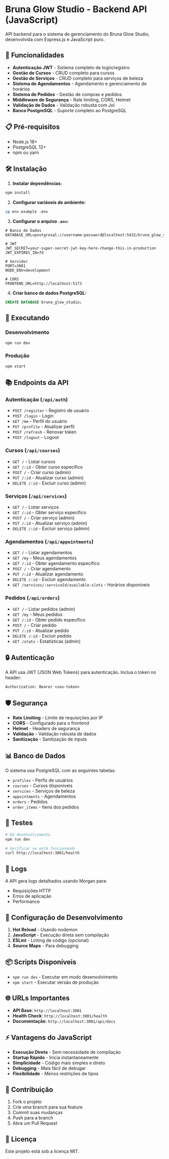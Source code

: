 # Bruna Glow Studio - Backend API (JavaScript)

API backend para o sistema de gerenciamento do Bruna Glow Studio, desenvolvida com Express.js e JavaScript puro.

## 🚀 Funcionalidades

- **Autenticação JWT** - Sistema completo de login/registro
- **Gestão de Cursos** - CRUD completo para cursos
- **Gestão de Serviços** - CRUD completo para serviços de beleza
- **Sistema de Agendamentos** - Agendamento e gerenciamento de horários
- **Sistema de Pedidos** - Gestão de compras e pedidos
- **Middleware de Segurança** - Rate limiting, CORS, Helmet
- **Validação de Dados** - Validação robusta com Joi
- **Banco PostgreSQL** - Suporte completo ao PostgreSQL

## 📋 Pré-requisitos

- Node.js 18+ 
- PostgreSQL 12+
- npm ou yarn

## 🛠️ Instalação

1. **Instalar dependências:**
```bash
npm install
```

2. **Configurar variáveis de ambiente:**
```bash
cp env.example .env
```

3. **Configurar o arquivo `.env`:**
```env
# Banco de Dados
DATABASE_URL=postgresql://username:password@localhost:5432/bruna_glow_studio

# JWT
JWT_SECRET=your-super-secret-jwt-key-here-change-this-in-production
JWT_EXPIRES_IN=7d

# Servidor
PORT=3001
NODE_ENV=development

# CORS
FRONTEND_URL=http://localhost:5173
```

4. **Criar banco de dados PostgreSQL:**
```sql
CREATE DATABASE bruna_glow_studio;
```

## 🚀 Executando

### Desenvolvimento
```bash
npm run dev
```

### Produção
```bash
npm start
```

## 📚 Endpoints da API

### Autenticação (`/api/auth`)
- `POST /register` - Registro de usuário
- `POST /login` - Login
- `GET /me` - Perfil do usuário
- `PUT /profile` - Atualizar perfil
- `POST /refresh` - Renovar token
- `POST /logout` - Logout

### Cursos (`/api/courses`)
- `GET /` - Listar cursos
- `GET /:id` - Obter curso específico
- `POST /` - Criar curso (admin)
- `PUT /:id` - Atualizar curso (admin)
- `DELETE /:id` - Excluir curso (admin)

### Serviços (`/api/services`)
- `GET /` - Listar serviços
- `GET /:id` - Obter serviço específico
- `POST /` - Criar serviço (admin)
- `PUT /:id` - Atualizar serviço (admin)
- `DELETE /:id` - Excluir serviço (admin)

### Agendamentos (`/api/appointments`)
- `GET /` - Listar agendamentos
- `GET /my` - Meus agendamentos
- `GET /:id` - Obter agendamento específico
- `POST /` - Criar agendamento
- `PUT /:id` - Atualizar agendamento
- `DELETE /:id` - Excluir agendamento
- `GET /services/:serviceId/available-slots` - Horários disponíveis

### Pedidos (`/api/orders`)
- `GET /` - Listar pedidos (admin)
- `GET /my` - Meus pedidos
- `GET /:id` - Obter pedido específico
- `POST /` - Criar pedido
- `PUT /:id` - Atualizar pedido
- `DELETE /:id` - Excluir pedido
- `GET /stats` - Estatísticas (admin)

## 🔒 Autenticação

A API usa JWT (JSON Web Tokens) para autenticação. Inclua o token no header:

```
Authorization: Bearer <seu-token>
```

## 🛡️ Segurança

- **Rate Limiting** - Limite de requisições por IP
- **CORS** - Configurado para o frontend
- **Helmet** - Headers de segurança
- **Validação** - Validação robusta de dados
- **Sanitização** - Sanitização de inputs

## 📊 Banco de Dados

O sistema usa PostgreSQL com as seguintes tabelas:

- `profiles` - Perfis de usuários
- `courses` - Cursos disponíveis
- `services` - Serviços de beleza
- `appointments` - Agendamentos
- `orders` - Pedidos
- `order_items` - Itens dos pedidos

## 🧪 Testes

```bash
# Em desenvolvimento
npm run dev

# Verificar se está funcionando
curl http://localhost:3001/health
```

## 📝 Logs

A API gera logs detalhados usando Morgan para:
- Requisições HTTP
- Erros de aplicação
- Performance

## 🔧 Configuração de Desenvolvimento

1. **Hot Reload** - Usando nodemon
2. **JavaScript** - Execução direta sem compilação
3. **ESLint** - Linting de código (opcional)
4. **Source Maps** - Para debugging

## 📦 Scripts Disponíveis

- `npm run dev` - Executar em modo desenvolvimento
- `npm start` - Executar versão de produção

## 🌐 URLs Importantes

- **API Base**: `http://localhost:3001`
- **Health Check**: `http://localhost:3001/health`
- **Documentação**: `http://localhost:3001/api/docs`

## ⚡ Vantagens do JavaScript

- **Execução Direta** - Sem necessidade de compilação
- **Startup Rápido** - Inicia instantaneamente
- **Simplicidade** - Código mais simples e direto
- **Debugging** - Mais fácil de debugar
- **Flexibilidade** - Menos restrições de tipos

## 🤝 Contribuição

1. Fork o projeto
2. Crie uma branch para sua feature
3. Commit suas mudanças
4. Push para a branch
5. Abra um Pull Request

## 📄 Licença

Este projeto está sob a licença MIT.
